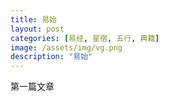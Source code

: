 ```yaml
---
title: 易始
layout: post
categories: [易经, 星宿, 五行, 典籍]
image: /assets/img/vg.png
description: "易始"
---
```


第一篇文章